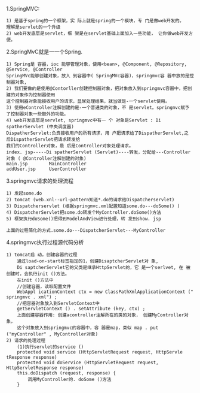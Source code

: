 1.SpringMVC:

    1) 是基于spring的一个框架，实 际上就是spring的一个模块，专 门是做web开发的。
    理解是servlet的一个升级
    2) web开发底层是servlet，框 架是在servlet基础上面加入一些功能， 让你做web开发方便。
    
2.SpringMvC就是一一个Spring. 

    1) Spring是 容器，ioc 能够管理对象，使用<bean>, @Component, @Repository, @Service, @Controller
    SpringMVc能够创建对象，放入 到容器中( SpringMVc容器)，springmvc容 器中放的是控制器对象,
    2) 我们要做的是使用@Contorller创建控制器对象，把对象放入到springmvc容器中，把创建的对象作为控制器使用
    这个控制器对象能接收用户的请求，显尿处理结果，就当做是-一个servlet使用。
    3) 使用eController注解创建的是-一个普通类的对象，不 是servlet。springmvc赋予 了控制器对象一些额外的功能。
    4) web开发底层是servlet, springmvc中有一 个 对象是Servlet : Di spatherServlet (中央调度器)
    DispatherServlet:负贲接收用户的所有请求，用 户把请求给了DispatherServlet,之 后DispatherServlet把请求转发给
    我们的Controller对象，最 后是Controller对象处理请求。
    index. jsp-----Di spatherServlet (Servlet)----转发，分配给---Controller对象 ( @Controller注解创建的对象)
    main.jsp        MainController
    addUser.jsp     UserController
    
3.springmvc请求的处理流程

    1) 发起some.do
    2) tomcat (web.xnl--url-pattern知道*.do的请求给Dispatcherservlet)
    3) Dispatcherservlet (根据springmvc.xml配置知道some.do---doSome() )
    4) DispatcherServlet把some.do转发个MyController.doSome()方法
    5) 框架执行doSome()把得到ModelAndView进行处理，转 发到show. jsp
    
    上面的过程简化的方式.some.do---DispatcherServlet---MyController

4.springmvc执行过程源代码分析

    1) tomcat启 动，创建容器的过程
        通过load-on-start标签指定的1，创建DisaptcherServlet对 象,
        Di saptcherServlet它的父类是继承HttpServlet的，它 是一个serlvet, 在 被创建时，会执行init ()方法。
        在init ()方法中
        //创建容器，读取配置文件
        WebAppl icationContext ctx = new ClassPathXmlApplicationContext (" springmvc . xml") ;
        //把容器对象放入到ServletContext中
        getServletContext () . setAttribute (key, ctx) ;
        上面创建容器作用: 创建acontroller注解所在的类的对象， 创建MyController对象，
        这个对象放入到springmvc的容器中，容 器是map，类似 map . put ("myController" , MyController对象)
    2) 请求的处理过程
        (1)执行servlet的service ()
        protected void service (HttpServletRequest request, HttpServle tResponse response)
        protected void doService (HttpServletRequest request, HttpServletResponse response)
        this.doDispatch (request, response) { 
            调用MyController的. doSome ()方法
        }